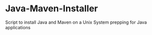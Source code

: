 # Java-Maven-Installer
Script to install Java and Maven on a Unix System prepping for Java applications
